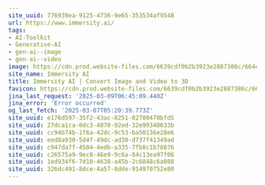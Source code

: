 ```yaml
---
site_uuid: 776939ea-9125-4736-9e65-353534af9548
url: https://www.immersity.ai/
tags:
- AI-Toolkit
- Generative-AI
- gen-ai--image
- gen-ai--video
image: https://cdn.prod.website-files.com/6639cdf0b2b3923e2887386c/664e3106d07f80a0d64e79ff_IAI_Opengraph.jpg
site_name: Immersity AI
title: Immersity AI | Convert Image and Video to 3D
favicon: https://cdn.prod.website-files.com/6639cdf0b2b3923e2887386c/66478cab0edee878c79cf0a8_IAI_FAVICON.png
jina_last_request: '2025-03-09T06:45:09.440Z'
jina_error: 'Error occurred'
og_last_fetch: '2025-03-07T05:20:39.773Z'
site_uuid: e176d597-35f2-43ac-8251-02780470bfd5
site_uuid: 27dca1ca-0dc3-4070-92ed-32e99340633b
site_uuid: cc94b74b-1f6a-42dc-9c53-ba50136e28e6
site_uuid: eed8a930-5d4f-49dc-ad30-d737f41349ad
site_uuid: c947da7f-4504-4edb-a335-7fb8c1b78876
site_uuid: c26575a9-9ec0-46e9-9c6a-84c13ea97f06
site_uuid: 1ed934f6-7d10-4638-a45b-2c6848c6a088
site_uuid: 326dc491-8dce-4a57-8dde-914970752e80
---
```


